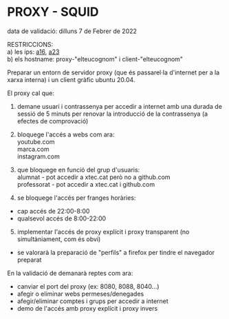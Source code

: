# PROXY - SQUID

data de validació: dilluns 7 de Febrer de 2022  

RESTRICCIONS:   
a) les ips: [a16](https://hackmd.io/GT9hm3U2T4exnPRfmrS8Lg), [a23](https://hackmd.io/2oA1co8BTve_9muhTH-ZrQ)  
b) els hostname: proxy-"elteucognom" i client-"elteucognom"  

Preparar un entorn de servidor proxy (que és passarel·la d'internet per a la xarxa interna) i un client gràfic ubuntu 20.04.  

El proxy cal que:  
1) demane usuari i contrassenya per accedir a internet amb una durada de sessió de 5 minuts per renovar la introducció de la contrassenya (a efectes de comprovació)   

2) bloquege l'accés a webs com ara:  
youtube.com  
marca.com  
instagram.com  

3) que bloquege en funció del grup d'usuaris:  
alumnat - pot accedir a xtec.cat però no a github.com  
professorat - pot accedir a xtec.cat i github.com  

4) se bloquege l'accés per franges horàries:  
- cap accés de 22:00-8:00  
- qualsevol accés de 8:00-22:00  

5) implementar l'accés de proxy explícit i proxy transparent (no simultàniament, com és obvi)  
- se valorarà la preparació de "perfils" a firefox per tindre el navegador preparat  


En la validació de demanarà reptes com ara:  
- canviar el port del proxy (ex: 8080, 8088, 8040...)  
- afegir o eliminar webs permeses/denegades  
- afegir/eliminar comptes i grups per accedir a internet  
- demo de l'accés amb proxy explícit i proxy invers  
